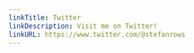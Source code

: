 ```yaml
---
linkTitle: Twitter
linkDescription: Visit me on Twitter!
linkURL: https://www.twitter.com/@stefanrows
---
```

